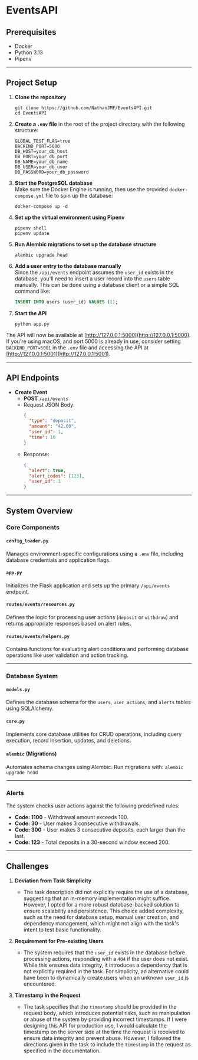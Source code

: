 # EventsAPI

## Prerequisites
- Docker
- Python 3.13
- Pipenv

---

## Project Setup

1. **Clone the repository**  
    ```
    git clone https://github.com/NathanJMF/EventsAPI.git
    cd EventsAPI
    ```

2. **Create a `.env` file** in the root of the project directory with the following structure:  
    ```
    GLOBAL_TEST_FLAG=true
    BACKEND_PORT=5000
    DB_HOST=your_db_host
    DB_PORT=your_db_port
    DB_NAME=your_db_name
    DB_USER=your_db_user
    DB_PASSWORD=your_db_password
    ```

3. **Start the PostgreSQL database**  
    Make sure the Docker Engine is running, then use the provided `docker-compose.yml` file to spin up the database:  
    ```
    docker-compose up -d
    ```

4. **Set up the virtual environment using Pipenv**  
    ```
    pipenv shell
    pipenv update
    ```

5. **Run Alembic migrations to set up the database structure**
    ```
    alembic upgrade head
    ```

6. **Add a user entry to the database manually**  
    Since the `/api/events` endpoint assumes the `user_id` exists in the database, you'll need to insert a user record into the `users` table manually. This can be done using a database client or a simple SQL command like:
    ```sql
    INSERT INTO users (user_id) VALUES (1);
    ```

7. **Start the API**  
    ```
    python app.py
    ```

The API will now be available at [http://127.0.0.1:5000](http://127.0.0.1:5000).  
If you're using macOS, and port 5000 is already in use, consider setting `BACKEND_PORT=5001` in the `.env` file and accessing the API at [http://127.0.0.1:5001](http://127.0.0.1:5001).

---

## API Endpoints

- **Create Event**  
  - **POST** `/api/events`  
  - Request JSON Body:  
    ```json
    {
      "type": "deposit",
      "amount": "42.00",
      "user_id": 1,
      "time": 10
    }
    ```
  - Response:  
    ```json
    {
      "alert": true,
      "alert_codes": [123],
      "user_id": 1
    }
    ```

---

## System Overview

### Core Components
#### `config_loader.py`
Manages environment-specific configurations using a `.env` file, including database credentials and application flags.

#### `app.py`
Initializes the Flask application and sets up the primary `/api/events` endpoint.

#### `routes/events/resources.py`
Defines the logic for processing user actions (`deposit` or `withdraw`) and returns appropriate responses based on alert rules.

#### `routes/events/helpers.py`
Contains functions for evaluating alert conditions and performing database operations like user validation and action tracking.

---

### Database System
#### `models.py`
Defines the database schema for the `users`, `user_actions`, and `alerts` tables using SQLAlchemy.

#### `core.py`
Implements core database utilities for CRUD operations, including query execution, record insertion, updates, and deletions.

#### `alembic` (Migrations)
Automates schema changes using Alembic. Run migrations with:
```alembic upgrade head```

---

### Alerts
The system checks user actions against the following predefined rules:
- **Code: 1100** - Withdrawal amount exceeds 100.
- **Code: 30** - User makes 3 consecutive withdrawals.
- **Code: 300** - User makes 3 consecutive deposits, each larger than the last.
- **Code: 123** - Total deposits in a 30-second window exceed 200.

---

## Challenges

1. **Deviation from Task Simplicity**  
   - The task description did not explicitly require the use of a database, suggesting that an in-memory implementation might suffice. However, I opted for a more robust database-backed solution to ensure scalability and persistence. This choice added complexity, such as the need for database setup, manual user creation, and dependency management, which might not align with the task's intent to test basic functionality.

2. **Requirement for Pre-existing Users**  
   - The system requires that the `user_id` exists in the database before processing actions, responding with a ```404``` if the user does not exist. While this ensures data integrity, it introduces a dependency that is not explicitly required in the task. For simplicity, an alternative could have been to dynamically create users when an unknown `user_id` is encountered.

3. **Timestamp in the Request**  
   - The task specifies that the `timestamp` should be provided in the request body, which introduces potential risks, such as manipulation or abuse of the system by providing incorrect timestamps. If I were designing this API for production use, I would calculate the timestamp on the server side at the time the request is received to ensure data integrity and prevent abuse. However, I followed the directions given in the task to include the `timestamp` in the request as specified in the documentation.
